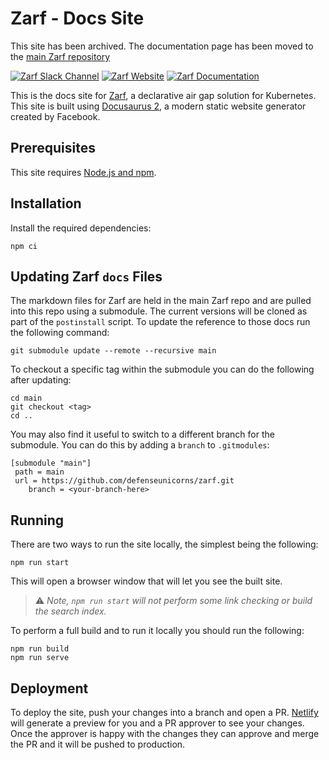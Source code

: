 # Zarf - Docs Site


This site has been archived. The documentation page has been moved to the [main Zarf repository](https://github.com/defenseunicorns/zarf/tree/main/docs-website)

[![Zarf Slack Channel](https://img.shields.io/badge/k8s%20slack-zarf-40a3dd)](https://kubernetes.slack.com/archives/C03B6BJAUJ3)
[![Zarf Website](https://img.shields.io/badge/web-zarf.dev-6d87c3)](https://zarf.dev/)
[![Zarf Documentation](https://img.shields.io/badge/docs-docs.zarf.dev-775ba1)](https://docs.zarf.dev/)

This is the docs site for [Zarf](https://github.com/defenseunicorns/zarf), a declarative air gap solution for Kubernetes.  This site is built using [Docusaurus 2](https://docusaurus.io/), a modern static website generator created by Facebook.

## Prerequisites

This site requires [Node.js and npm](https://docs.npmjs.com/downloading-and-installing-node-js-and-npm).

## Installation

Install the required dependencies:

``` shell
npm ci
```

## Updating Zarf `docs` Files

The markdown files for Zarf are held in the main Zarf repo and are pulled into this repo using a submodule. The current versions will be cloned as part of the `postinstall` script. To update the reference to those docs run the following command:

``` shell
git submodule update --remote --recursive main
```

To checkout a specific tag within the submodule you can do the following after updating:

``` shell
cd main
git checkout <tag>
cd ..
```

You may also find it useful to switch to a different branch for the submodule.  You can do this by adding a `branch` to `.gitmodules`:

``` shell
[submodule "main"]
 path = main
 url = https://github.com/defenseunicorns/zarf.git
    branch = <your-branch-here>
```

## Running

There are two ways to run the site locally, the simplest being the following:

``` shell
npm run start
```

This will open a browser window that will let you see the built site.

> ⚠️ *Note, `npm run start` will not perform some link checking or build the search index.*

To perform a full build and to run it locally you should run the following:

``` shell
npm run build
npm run serve
```

## Deployment

To deploy the site, push your changes into a branch and open a PR.  [Netlify](https://www.netlify.com/) will generate a preview for you and a PR approver to see your changes.  Once the approver is happy with the changes they can approve and merge the PR and it will be pushed to production.
